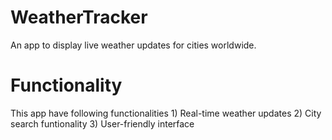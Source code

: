 # WeatherTracker
An app to display live weather updates for cities worldwide.
# Functionality
This app have following functionalities
    1) Real-time weather updates
    2) City search funtionality
    3) User-friendly interface
